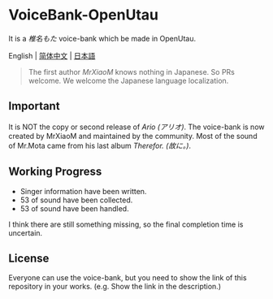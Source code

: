 # VoiceBank-OpenUtau
It is a *椎名もた* voice-bank which be made in OpenUtau.

English | [简体中文](README-zh_CN.md) | [日本語](README-ja.md)

> The first author *MrXiaoM* knows nothing in Japanese. So PRs welcome. We welcome the Japanese language localization.

## Important

It is NOT the copy or second release of *Ario (アリオ)*. The voice-bank is now created by MrXiaoM and maintained by the community. Most of the sound of Mr.Mota came from his last album *Therefor. (故に。)*.

## Working Progress

* Singer information have been written.
* 53 of sound have been collected.
* 53 of sound have been handled.

I think there are still something missing, so the final completion time is uncertain.

## License

Everyone can use the voice-bank, but you need to show the link of this repository in your works. (e.g. Show the link in the description.)

